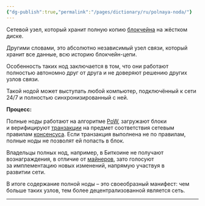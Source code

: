 ```yaml
---
{"dg-publish":true,"permalink":"/pages/dictionary/ru/polnaya-noda/"}
---
```



Сетевой узел, который хранит полную копию [блокчейна](https://hackmd.io/IzACXndyQ2mXFL98xANIZQ) на жёстком диске.

Другими словами, это абсолютно независимый узел связи, который хранит все данные, всю историю блокчейн-цепи.

Особенность таких нод заключается в том, что они работают полностью автономно друг от друга и не доверяют решению других узлов связи.

Такой нодой может выступать любой компьютер, подключённый к сети 24/7 и полностью синхронизированный с ней.

**Процесс:**

Полные ноды работают на алгоритме [PoW](https://hackmd.io/Emj7xhHqRtG_pSusnUQeUg), загружают блоки и верифицируют [транзакции](https://hackmd.io/vUoz3rZyQn2h1HEGNsGm_Q) на предмет соответствия сетевым правилам [консенсуса](https://hackmd.io/Lp3Gsxk1QtW5cybcm0kmhA). Если транзакция выполнена не по правилам, полные ноды не позволят ей попасть в блок.

Владельцы полных нод, например, в Биткоине не получают вознаграждения, в отличие от [майнеров](https://hackmd.io/yv9GHF2KSSS-daDFH4-REQ), зато голосуют за имплементацию новых изменений, напрямую участвуя в развитии сети.

В итоге содержание полной ноды – это своеобразный манифест: чем больше таких узлов, тем более децентрализованной является сеть.

---
